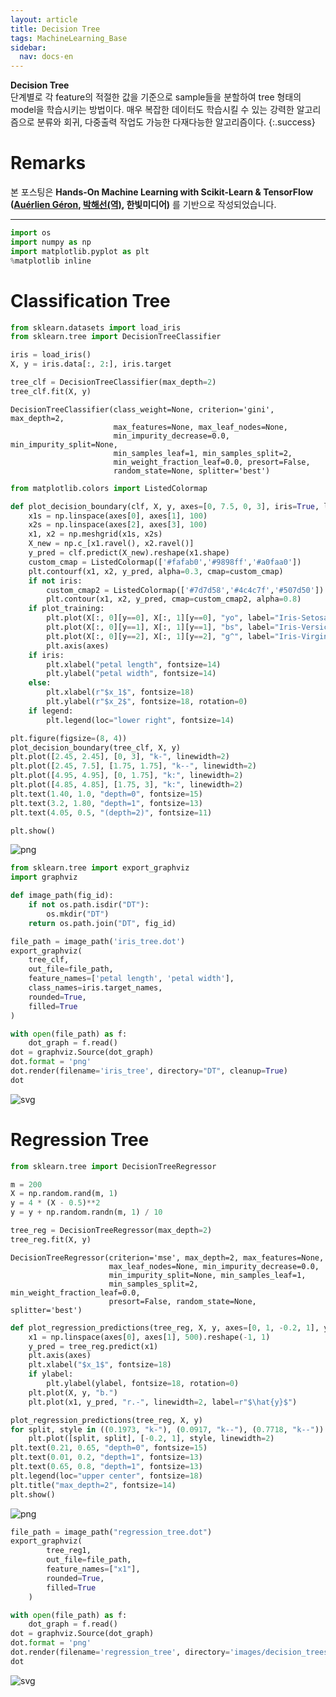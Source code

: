 ```yaml
---
layout: article
title: Decision Tree
tags: MachineLearning_Base
sidebar:
  nav: docs-en
---
```


**Decision Tree** <br> 단계별로 각 feature의 적절한 값을 기준으로 sample들을 분할하여 tree 형태의 model을 학습시키는 방법이다. 매우 복잡한 데이터도 학습시킬 수 있는 강력한 알고리즘으로 분류와 회귀, 다중출력 작업도 가능한 다재다능한 알고리즘이다.
{:.success}

<!--more-->

# Remarks
본 포스팅은 **Hands-On Machine Learning with Scikit-Learn & TensorFlow ([Auérlien Géron](/deprecated/images/dt_files/https://github.com/ageron/handson-ml), [박해선(역)](/deprecated/images/dt_files/https://github.com/rickiepark/handson-ml), 한빛미디어)** 를 기반으로 작성되었습니다.

---

```python
import os
import numpy as np
import matplotlib.pyplot as plt
%matplotlib inline
```

# Classification Tree


```python
from sklearn.datasets import load_iris
from sklearn.tree import DecisionTreeClassifier

iris = load_iris()
X, y = iris.data[:, 2:], iris.target

tree_clf = DecisionTreeClassifier(max_depth=2)
tree_clf.fit(X, y)
```




    DecisionTreeClassifier(class_weight=None, criterion='gini', max_depth=2,
                           max_features=None, max_leaf_nodes=None,
                           min_impurity_decrease=0.0, min_impurity_split=None,
                           min_samples_leaf=1, min_samples_split=2,
                           min_weight_fraction_leaf=0.0, presort=False,
                           random_state=None, splitter='best')




```python
from matplotlib.colors import ListedColormap

def plot_decision_boundary(clf, X, y, axes=[0, 7.5, 0, 3], iris=True, legend=False, plot_training=True):
    x1s = np.linspace(axes[0], axes[1], 100)
    x2s = np.linspace(axes[2], axes[3], 100)
    x1, x2 = np.meshgrid(x1s, x2s)
    X_new = np.c_[x1.ravel(), x2.ravel()]
    y_pred = clf.predict(X_new).reshape(x1.shape)
    custom_cmap = ListedColormap(['#fafab0','#9898ff','#a0faa0'])
    plt.contourf(x1, x2, y_pred, alpha=0.3, cmap=custom_cmap)
    if not iris:
        custom_cmap2 = ListedColormap(['#7d7d58','#4c4c7f','#507d50'])
        plt.contour(x1, x2, y_pred, cmap=custom_cmap2, alpha=0.8)
    if plot_training:
        plt.plot(X[:, 0][y==0], X[:, 1][y==0], "yo", label="Iris-Setosa")
        plt.plot(X[:, 0][y==1], X[:, 1][y==1], "bs", label="Iris-Versicolor")
        plt.plot(X[:, 0][y==2], X[:, 1][y==2], "g^", label="Iris-Virginica")
        plt.axis(axes)
    if iris:
        plt.xlabel("petal length", fontsize=14)
        plt.ylabel("petal width", fontsize=14)
    else:
        plt.xlabel(r"$x_1$", fontsize=18)
        plt.ylabel(r"$x_2$", fontsize=18, rotation=0)
    if legend:
        plt.legend(loc="lower right", fontsize=14)

plt.figure(figsize=(8, 4))
plot_decision_boundary(tree_clf, X, y)
plt.plot([2.45, 2.45], [0, 3], "k-", linewidth=2)
plt.plot([2.45, 7.5], [1.75, 1.75], "k--", linewidth=2)
plt.plot([4.95, 4.95], [0, 1.75], "k:", linewidth=2)
plt.plot([4.85, 4.85], [1.75, 3], "k:", linewidth=2)
plt.text(1.40, 1.0, "depth=0", fontsize=15)
plt.text(3.2, 1.80, "depth=1", fontsize=13)
plt.text(4.05, 0.5, "(depth=2)", fontsize=11)

plt.show()
```


![png](/deprecated/images/dt_files/output_3_0.png)



```python
from sklearn.tree import export_graphviz
import graphviz

def image_path(fig_id):
    if not os.path.isdir("DT"):
        os.mkdir("DT")
    return os.path.join("DT", fig_id)

file_path = image_path('iris_tree.dot')
export_graphviz(
    tree_clf,
    out_file=file_path,
    feature_names=['petal length', 'petal width'],
    class_names=iris.target_names,
    rounded=True,
    filled=True
)

with open(file_path) as f:
    dot_graph = f.read()
dot = graphviz.Source(dot_graph)
dot.format = 'png'
dot.render(filename='iris_tree', directory="DT", cleanup=True)
dot
```




![svg](/deprecated/images/dt_files/output_4_0.svg)



# Regression Tree


```python
from sklearn.tree import DecisionTreeRegressor

m = 200
X = np.random.rand(m, 1)
y = 4 * (X - 0.5)**2
y = y + np.random.randn(m, 1) / 10

tree_reg = DecisionTreeRegressor(max_depth=2)
tree_reg.fit(X, y)
```




    DecisionTreeRegressor(criterion='mse', max_depth=2, max_features=None,
                          max_leaf_nodes=None, min_impurity_decrease=0.0,
                          min_impurity_split=None, min_samples_leaf=1,
                          min_samples_split=2, min_weight_fraction_leaf=0.0,
                          presort=False, random_state=None, splitter='best')




```python
def plot_regression_predictions(tree_reg, X, y, axes=[0, 1, -0.2, 1], ylabel="$y$"):
    x1 = np.linspace(axes[0], axes[1], 500).reshape(-1, 1)
    y_pred = tree_reg.predict(x1)
    plt.axis(axes)
    plt.xlabel("$x_1$", fontsize=18)
    if ylabel:
        plt.ylabel(ylabel, fontsize=18, rotation=0)
    plt.plot(X, y, "b.")
    plt.plot(x1, y_pred, "r.-", linewidth=2, label=r"$\hat{y}$")

plot_regression_predictions(tree_reg, X, y)
for split, style in ((0.1973, "k-"), (0.0917, "k--"), (0.7718, "k--")):
    plt.plot([split, split], [-0.2, 1], style, linewidth=2)
plt.text(0.21, 0.65, "depth=0", fontsize=15)
plt.text(0.01, 0.2, "depth=1", fontsize=13)
plt.text(0.65, 0.8, "depth=1", fontsize=13)
plt.legend(loc="upper center", fontsize=18)
plt.title("max_depth=2", fontsize=14)
plt.show()
```


![png](/deprecated/images/dt_files/output_7_0.png)



```python
file_path = image_path("regression_tree.dot")
export_graphviz(
        tree_reg1,
        out_file=file_path,
        feature_names=["x1"],
        rounded=True,
        filled=True
    )

with open(file_path) as f:
    dot_graph = f.read()
dot = graphviz.Source(dot_graph)
dot.format = 'png'
dot.render(filename='regression_tree', directory='images/decision_trees', cleanup=True)
dot
```




![svg](/deprecated/images/dt_files/output_8_0.svg)

